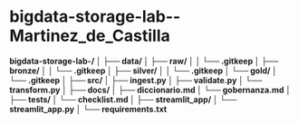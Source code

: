 # bigdata-storage-lab--Martinez_de_Castilla

**bigdata-storage-lab-<apellido>/
│
├── data/
│   ├── raw/
│   │   └── .gitkeep
│   ├── bronze/
│   │   └── .gitkeep
│   ├── silver/
│   │   └── .gitkeep
│   └── gold/
│       └── .gitkeep
│
├── src/
│   ├── ingest.py
│   ├── validate.py
│   └── transform.py
│
├── docs/
│   ├── diccionario.md
│   └── gobernanza.md
│
├── tests/
│   └── checklist.md
│
├── streamlit_app/
│   └── streamlit_app.py
│
└── requirements.txt**
